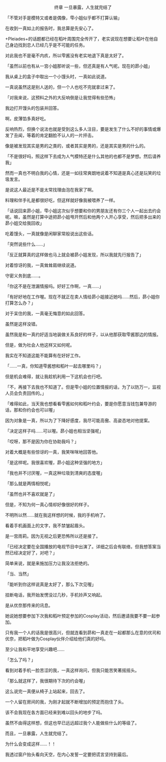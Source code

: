 <p align="center">终章 一旦暴露，人生就完结了</p>

「不管对手是模特又或者是偶像，雫小姐似乎都不打算认输」

在收到一真如上的报告时，我总算是先安心了。

+Pleiades+的话题都已经在稻叶周围完全传开了，老实说现在想要让稻叶在他自己身边找到恋人已经几乎是不可能的任务。

对此我也不是毫不内疚，所以雫酱没有老实地退下真是太好了。

「虽然以前也有从一宫小姐那听说一些，但还真是有人气呢。现在的昴小姐」

我从桌上的盒子中取出一个小馒头时，一真如此说道。

一真说虽然这是别人送的，但一个人也吃不完就拿过来了。

「对我来说，这预料之外的大反响倒是让我觉得有些恐怖」

我边打开馒头的包装并回答。

啊，皮薄馅多真好吃。

反响热烈，但换个说法也就是受到这么多人注目，要是发生了什么不好的事情或爆发了丑闻，等着的肯定翻脸不认人的一片抨击。

像是被发现其实是男的之类的，或者其实是男的，还是其实是男的什么的。

「不是很好吗，照这样下去成为人气模特还是什么其他的也都不是梦想。然后请养我」

然而一真也不明白我的心情，还是一如往常爽朗地说着不知道是真心还是玩笑的垃圾发言。

是说这人最近是不是太常找理由泡在我家了啊。

料理和伴手礼是都很好吃，但这样就好像我被喂养了一样。

「话说回来昴小姐，雫小姐这次似乎想要和你的男朋友还有你三个人一起出去约会呢。嘛，虽然是打算中途把昴小姐甩开然后和他两个人开心享受，然后把多出来的昴小姐交给我回收」

吃着馒头，一真就像是闲聊家常般说出这些话。

「突然说些什么……」

「反正就算真的这样做也马上就会被昴小姐发现，所以我就先行报告了」

对着惊讶的我，一真耸耸肩继续说道。

守密义务到底……。

「你这不是在泄漏情报吗。好好工作啊，一真……」

「有好好地在工作喔。现在不就正在卖人情给昴小姐接近她吗……然后，昴小姐你打算怎么办？」

对于呆住的我，一真毫无悔意的如此回答。

虽然是这样没错。

虽然我是和一真约好适当地装做关系良好的样子，以从他那获取雫酱那边的情报。

但是，做为社会人他这样又如何呢。

我实在不知道这能不能算有在好好工作。

「……一真，你知道雫酱想和稻叶一起去哪里吗？」

但是机会难得，就让我趁机利用一下这机会也行吧。

「不，再接下去我也不知道了。但是雫小姐的位置情报的话，为了以防万一，监视人员会负责回传的。」

「难得如此，当天我也想看看雫酱如何和稻叶约会，要是你愿意当钱包兼导游的话，那和你约会也可以喔」

因为对象是一真，所以为了下降好感度，我尽可能高傲、高姿态地对他提案。

「决定这样子吗……可以喔。昴小姐也相当坚强呢」

「哎呀，那不是因为你在协助我吗？」

对着大概是有些惊讶的一真，我笑咪咪地回答他。

「是这样呢。我很喜欢喔，昴小姐这种坚强的地方」

「我也并不讨厌喔，一真这种垃圾到清爽的态度喔」

「那么就是两情相悦呢」

「虽然也并不喜欢就是了」

但是，不知为何一真心情却好像很好的样子。

不明所以然……就在我这样想的时候，我的手机响了。

看着手机画面上的文字，我不禁皱起眉头。

是一宫雨莉。因为无视之后更恐怖所以还是接了。

「已经决定要在全国播放的电视节目中出演了。详细之后会有联络，但我想答案当然已经决定好了，对吧？」

简单来说，就是来施加压力让我没法拒绝的。

「当、当然」

「能听到你这样说真是太好了，那么下次见喔」

挂断电话，我开始发愣没过几秒，手机铃声又响起。

是从优奈那传来的讯息。

她说她想要参加下次我和稻叶预定参加的Cosplay活动，然后邀请我要不要一起参加。

只有我一个人的话我是很高兴，但就连看到昴和一真走在一起都那么在意的优司和优奈，把稻叶做为Cosplay伙伴介绍给他们真的好吗。

至少让我和平地享受兴趣吧……

「怎么了吗？」

看到对着手机一脸苦涩的我，一真这样询问，但我只能苦笑著摇摇头。

「那么就这样了，我很期待下次的约会喔」

这么说完一真便从椅子上站起来，回去了。

一个人留在房间的我，为刚才起就不断增加的预定而抱住了头。

该不会我现在各方面已经来到难以回头的地步了吗。

虽然不由得这样想，但这也早已远远超过我个人能做些什么的等级了。

而且，一旦暴露，人生就完结了。

为什么会变成这样……！！

我透过窗户抬头看向天空，在内心发誓一定要把谎言坚持到最后。

